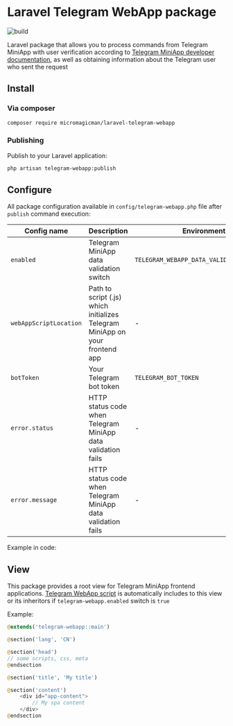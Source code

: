 # Laravel Telegram WebApp package

![build](https://github.com/micromagicman/laravel-telegram-webapp/actions/workflows/laravel-telegram-webapp-ci.yml/badge.svg)

Laravel package that allows you to process commands from Telegram MiniApp with user verification according to
[Telegram MiniApp developer documentation](https://core.telegram.org/bots/webapps), as well as obtaining information
about the Telegram user who sent the request

## Install

### Via composer

```bash
composer require micromagicman/laravel-telegram-webapp
```

### Publishing

Publish to your Laravel application:

```bash
php artisan telegram-webapp:publish
```

## Configure

All package configuration available in `config/telegram-webapp.php` file after `publish` command execution:

| Config name            | Description                                                                  | Environment                               | Default value                                 |
|------------------------|------------------------------------------------------------------------------|-------------------------------------------|-----------------------------------------------|
| `enabled`              | Telegram MiniApp data validation switch                                      | `TELEGRAM_WEBAPP_DATA_VALIDATION_ENABLED` | `true`                                        |
| `webAppScriptLocation` | Path to script (.js) which initializes Telegram MiniApp on your frontend app | -                                         | `https://telegram.org/js/telegram-web-app.js` |
| `botToken`             | Your Telegram bot token                                                      | `TELEGRAM_BOT_TOKEN`                      | -                                             |
| `error.status`         | HTTP status code when Telegram MiniApp data validation fails                 | -                                         | 403 (Forbidden)                               |
| `error.message`        | HTTP status code when Telegram MiniApp data validation fails                 | -                                         | 403 (Forbidden)                               |

Example in code:

## View

This package provides a root view for Telegram MiniApp frontend applications.
[Telegram WebApp script](https://telegram.org/js/telegram-web-app.js) is automatically includes to this view or its
inheritors if `telegram-webapp.enabled` switch is `true`

Example:

```php
@extends('telegram-webapp::main')

@section('lang', 'CN')

@section('head')
// some scripts, css, meta
@endsection

@section('title', 'My title')

@section('content')
    <div id="app-content">
        // My spa content
    </div>
@endsection
```